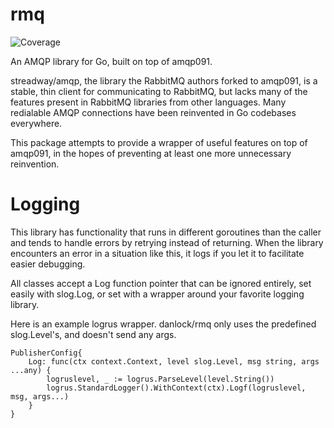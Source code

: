 # rmq
![Coverage](https://img.shields.io/badge/Coverage-90.5%25-brightgreen)

An AMQP library for Go, built on top of amqp091.

streadway/amqp, the library the RabbitMQ authors forked to amqp091, is a stable, thin client for communicating to RabbitMQ, but lacks many of the features present in RabbitMQ libraries from other languages. Many redialable AMQP connections have been reinvented in Go codebases everywhere.

This package attempts to provide a wrapper of useful features on top of amqp091, in the hopes of preventing at least one more unnecessary reinvention.

# Logging

This library has functionality that runs in different goroutines than the caller and tends to handle errors by retrying instead of returning. When the library encounters an error in a situation like this, it logs if you let it to facilitate easier debugging.

All classes accept a Log function pointer that can be ignored entirely, set easily with slog.Log, or set with a wrapper around your favorite logging library.

Here is an example logrus wrapper. danlock/rmq only uses the predefined slog.Level's, and doesn't send any args.

    PublisherConfig{
        Log: func(ctx context.Context, level slog.Level, msg string, args ...any) {
            logruslevel, _ := logrus.ParseLevel(level.String())
            logrus.StandardLogger().WithContext(ctx).Logf(logruslevel, msg, args...)
        }
    }
